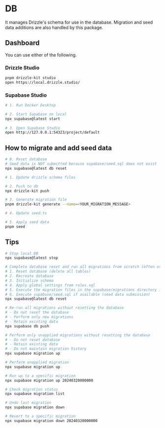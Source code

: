 # DB

It manages Drizzle's schema for use in the database.
Migration and seed data additions are also handled by this package.

## Dashboard

You can use either of the following.

### Drizzle Studio

```sh
pnpm drizzle-kit studio
open https://local.drizzle.studio/
```

### Supabase Studio

```sh
# 1. Run Docker Desktop

# 2. Start Supabase on local
npx supabase@latest start
    
# 3. Open Supabase Studio
open http://127.0.0.1:54323/project/default
```

## How to migrate and add seed data

```sh
# 0. Reset database
# Seed data is NOT submitted because supabase/seed.sql does not exist
npx supabase@latest db reset

# 1. Update drizzle schema files

# 2. Push to db
npx drizzle-kit push

# 3. Generate migration file
pnpm drizzle-kit generate --name=<YOUR_MIGRATION_MESSAGE>

# 4. Update seed.ts

# 5. Apply seed data
pnpm seed
```

## Tips

```sh
# Stop local DB
npx supabase@latest stop

# Complete database reset and run all migrations from scratch (often used on local)
# 1. Reset database (delete all tables)
# 2. Recreate database
# 3. Initialize schema
# 4. Apply global settings from roles.sql
# 5. Execute the migration files in the supabase/migrations directory in order
# 6. Execute supabase/seed.sql if available (seed data submission)
npx supabase@latest db reset

# Re-run all migrations without resetting the database
# - Do not reset the database
# - Perform only new migrations
# - Retain existing data
npx supabase db push

# Perform only unapplied migrations without resetting the database
# - Do not reset database
# - Retain existing data
# - Do not maintain migration history
npx supabase migration up

# Perform unapplied migration
npx supabase migration up

# Run up to a specific migration
npx supabase migration up 20240320000000

# Check migration status
npx supabase migration list

# Undo last migration
npx supabase migration down

# Revert to a specific migration
npx supabase migration down 20240320000000
```
